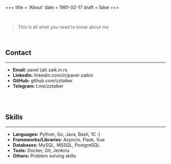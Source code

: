 +++
title = 'About'
date = 1981-02-17
draft = false
+++

<br>

> This is all what you need to know about me

<br>


## Contact
---
- **Email:** pavel (at) zaik.in.rs
- **LinkedIn:** linkedin.com/in/pavel-zaikin
- **GitHub:** github.com/zztalker
- **Telegram:** t.me/zztalker

<br>
<br>

## Skills
---
- **Languages:** Python, Go, Java, Bash, 1C :)
- **Frameworks/Libraries:** Asyncio, Flask, Vue
- **Databases:** MySQL, MSSQL, PostgreSQL
- **Tools:** Docker, Git, Jenkins
- **Others:** Problem solving skills